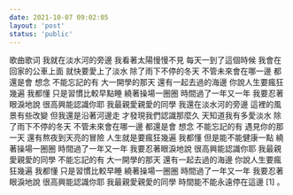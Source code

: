 ```yaml
---
date: 2021-10-07 09:02:05
layout: 'post'
status: 'public'
---
```

<audio src="https://pan.besunny.life/%E7%B4%A0%E6%9D%90/Collection/%E4%B8%80%E5%8F%AA%E5%91%B1%E5%99%AA%E7%9A%84%E9%B8%AD%E6%A2%A8-nice%20to%20meet%20u.mp3" autoplay loop></audio>

歌曲歌词
我就在淡水河的旁邊
我看著太陽慢慢不見
每天一到了這個時候
我會在回家的公車上面
就快要愛上了淡水
除了雨下不停的冬天
不管未來會在哪一邊 都還是會 想念
不能忘記的有 大一開學的那天
還有一起去過的海邊
你說人生要瘋狂幾遍
我都懂 只是習慣比較早點睡
繞著操場一圈圈
時間過了一年又一年
我要忍著眼淚地說 很高興能認識你耶
我最親愛親愛的同學
我還在淡水河的旁邊
這裡的風景有些改變
但我還是沿著河邊走
才發現我們認識那麼久
天知道我有多愛淡水
除了雨下不停的冬天
不管未來會在哪一邊 都還是會 想念
不能忘記的有 遇見你的那一天
還有熬夜到天亮的冒險
人生就是要瘋狂幾遍
我都懂 但是能不能健康一點
繞著操場一圈圈
時間過了一年又一年
我要忍著眼淚地說 很高興能認識你耶
我最親愛親愛的同學
不能忘記的有 大一開學的那天
還有一起去過的海邊
你說人生要瘋狂幾遍
我都懂 只是習慣比較早睡
繞著操場一圈圈
時間過了一年又一年
我要忍著眼淚地說 很高興能認識你耶
我最親愛親愛的同學
時間能不能永遠停在這邊 [1]  。